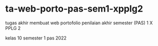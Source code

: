 # ta-web-porto-pas-sem1-xpplg2

tugas akhir membuat web portofolio penilaian akhir semester (PAS) 1 X PPLG 2

kelas 10 semester 1 pas 2022
